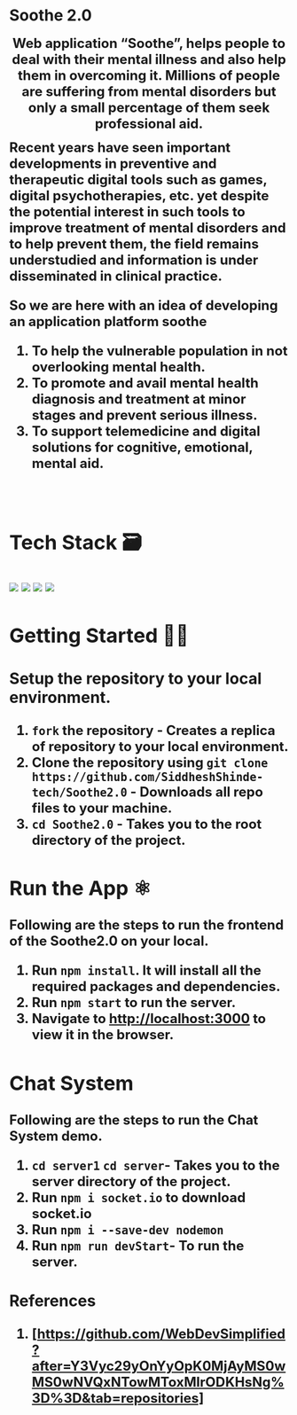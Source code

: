 # Soothe 2.0

<p align="center" width="400px"> <font size="5"> <b>Web application “Soothe”, helps people to deal with their mental illness and also help them in overcoming it. Millions of people are suffering from mental disorders but only a small percentage of them seek professional aid.

Recent years have seen important developments in preventive and therapeutic digital tools such as games, digital psychotherapies, etc. yet despite the potential interest in such tools to improve treatment of mental disorders and to help prevent them, the field remains understudied and information is under disseminated in clinical practice.

So we are here with an idea of developing an application platform soothe

1. To help the vulnerable population in not overlooking mental health.
2. To promote and avail mental health diagnosis and treatment at minor stages and prevent serious illness.
3. To support telemedicine and digital solutions for cognitive, emotional, mental aid.

<br /></p>

## Tech Stack 🗃

<img src="https://img.shields.io/badge/-Firebase-yellow?style=flat&logo=Firebase"> <img src="https://img.shields.io/badge/ReactJS%20-%2320232a.svg?logo=react" > <img src="https://img.shields.io/badge/-NodeJS%20-%2320232a?style=flat&logo=node.js"> <img src="https://img.shields.io/badge/-Tailwindcss%20-%2320232a?style=flat&logo=tailwindcss">

## Getting Started 👨‍💻

### Setup the repository to your local environment.

1. `fork` the repository - Creates a replica of repository to your local environment.
2. Clone the repository using `git clone https://github.com/SiddheshShinde-tech/Soothe2.0` - Downloads all repo files to your machine.
3. `cd Soothe2.0` - Takes you to the root directory of the project.

## Run the App ⚛️

Following are the steps to run the frontend of the Soothe2.0 on your local.

1. Run `npm install`. It will install all the required packages and dependencies.
2. Run `npm start` to run the server.
3. Navigate to [http://localhost:3000](http://localhost:3000) to view it in the browser.

## Chat System

Following are the steps to run the Chat System demo.

1. `cd server1` `cd server`- Takes you to the server directory of the project.
2. Run `npm i socket.io` to download socket.io
3. Run `npm i --save-dev nodemon`
4. Run `npm run devStart`- To run the server.

### References

1. [https://github.com/WebDevSimplified?after=Y3Vyc29yOnYyOpK0MjAyMS0wMS0wNVQxNTowMToxMlrODKHsNg%3D%3D&tab=repositories]
